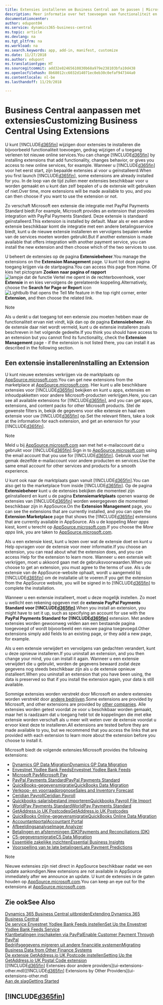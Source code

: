 ```yaml
---
title: Extensies installeren om Business Central aan te passen | Microsoft Docs
description: Meer informatie over het toevoegen van functionaliteit en het aanpassen van Business Central door extensies te installeren.
documentationcenter: 
author: edupont04
ms.service: dynamics365-business-central
ms.topic: article
ms.devlang: na
ms.tgt_pltfrm: na
ms.workload: na
ms.search.keywords: app, add-in, manifest, customize
ms.date: 11/27/2018
ms.author: edupont
ms.translationtype: HT
ms.sourcegitcommit: add32e82465610830b68a979e238103bfa10d438
ms.openlocfilehash: 8b68012cc6032d14071ec0eb30c0efaf947344a0
ms.contentlocale: nl-be
ms.lasthandoff: 11/29/2018

---
```

# <a name="customizing-business-central-using-extensions"></a><span data-ttu-id="8a57b-103">Business Central aanpassen met extensies</span><span class="sxs-lookup"><span data-stu-id="8a57b-103">Customizing Business Central Using Extensions</span></span>
<span data-ttu-id="8a57b-104">U kunt [!INCLUDE[d365fin](includes/d365fin_md.md)] wijzigen door extensies te installeren die bijvoorbeeld functionaliteit toevoegen, gedrag wijzigen of u toegang verlenen tot nieuwe online services.</span><span class="sxs-lookup"><span data-stu-id="8a57b-104">You can change [!INCLUDE[d365fin](includes/d365fin_md.md)] by installing extensions that add functionality, changes behavior, or gives you access to new online services, for example.</span></span>
<span data-ttu-id="8a57b-105">Wanneer u [!INCLUDE[d365fin](includes/d365fin_md.md)] voor het eerst start, zijn bepaalde extensies al voor u geïnstalleerd.</span><span class="sxs-lookup"><span data-stu-id="8a57b-105">When you first launch [!INCLUDE[d365fin](includes/d365fin_md.md)], some extensions are already installed for you.</span></span> <span data-ttu-id="8a57b-106">In de loop van de tijd zullen meer extensies beschikbaar voor u worden gemaakt en u kunt dan zelf bepalen of u de extensie wilt gebruiken of niet.</span><span class="sxs-lookup"><span data-stu-id="8a57b-106">Over time, more extensions will be made available to you, and you can then choose if you want to use the extension or not.</span></span>

<span data-ttu-id="8a57b-107">Zo verschaft Microsoft een extensie die integratie met PayPal Payments Standard biedt.</span><span class="sxs-lookup"><span data-stu-id="8a57b-107">For example, Microsoft provides an extension that provides integration with PayPal Payments Standard.</span></span> <span data-ttu-id="8a57b-108">Deze extensie is standaard geïnstalleerd.</span><span class="sxs-lookup"><span data-stu-id="8a57b-108">This extension is installed by default.</span></span>
<span data-ttu-id="8a57b-109">Maar als er een andere extensie beschikbaar komt die integratie met een andere betalingsservice biedt, kunt u de nieuwe extensie installeren en vervolgens bepalen welke van de services moeten worden gebruikt.</span><span class="sxs-lookup"><span data-stu-id="8a57b-109">But if another extension is made available that offers integration with another payment service, you can install the new extension and then choose which of the two services to use.</span></span>  

<span data-ttu-id="8a57b-110">U beheert de extensies op de pagina **Extensiebeheer**.</span><span class="sxs-lookup"><span data-stu-id="8a57b-110">You manage the extensions on the **Extension Management** page.</span></span> <span data-ttu-id="8a57b-111">U kunt tot deze pagina toegang krijgen via de startpagina.</span><span class="sxs-lookup"><span data-stu-id="8a57b-111">You can access this page from Home.</span></span> <span data-ttu-id="8a57b-112">Of kies het pictogram **Zoeken naar pagina of rapport** ![lampje dat de functie Vertel me opent](media/ui-search/search_small.png "Vertel me wat u wilt doen") in de rechterbovenhoek, voer **Extensie** in en kies vervolgens de gerelateerde koppeling.</span><span class="sxs-lookup"><span data-stu-id="8a57b-112">Alternatively, choose the **Search for Page or Report** icon ![Lightbulb that opens the Tell Me feature](media/ui-search/search_small.png "Tell me what you want to do") in the top right corner, enter **Extension**, and then choose the related link.</span></span>  

> [!NOTE]  
>   <span data-ttu-id="8a57b-113">Als u denkt u dat toegang tot een extensie zou moeten hebben maar de functionaliteit ervan niet vindt, kijk dan op de pagina **Extensiebeheer**. Als de extensie daar niet wordt vermeld, kunt u de extensie installeren zoals beschreven in het volgende gedeelte.</span><span class="sxs-lookup"><span data-stu-id="8a57b-113">If you think you should have access to an extension but you cannot find its functionality, check the **Extension Management** page - if the extension is not listed there, you can install it as described in the following section.</span></span>  

## <a name="installing-an-extension"></a><span data-ttu-id="8a57b-114">Een extensie installeren</span><span class="sxs-lookup"><span data-stu-id="8a57b-114">Installing an Extension</span></span>
<span data-ttu-id="8a57b-115">U kunt nieuwe extensies verkrijgen via de marktplaats op [AppSource.microsoft.com](https://appsource.microsoft.com/en-us/marketplace/apps?src=dynamics365website&product=dynamics-365-business-central).</span><span class="sxs-lookup"><span data-stu-id="8a57b-115">You can get new extensions from the marketplace at [AppSource.microsoft.com](https://appsource.microsoft.com/en-us/marketplace/apps?src=dynamics365website&product=dynamics-365-business-central).</span></span> <span data-ttu-id="8a57b-116">Hier kunt u alle beschikbare extensies voor [!INCLUDE[d365fin](includes/d365fin_md.md)] bekijken en kunt u apps, extensies en inhoudpakketten voor andere Microsoft-producten verkrijgen.</span><span class="sxs-lookup"><span data-stu-id="8a57b-116">Here, you can see all available extensions for [!INCLUDE[d365fin](includes/d365fin_md.md)], and you can get apps, extensions, and content packs for other Microsoft products.</span></span> <span data-ttu-id="8a57b-117">Stel de gewenste filters in, bekijk de gegevens voor elke extensie en haal een extensie voor uw [!INCLUDE[d365fin](includes/d365fin_md.md)] op.</span><span class="sxs-lookup"><span data-stu-id="8a57b-117">Set the relevant filters, take a look at the information for each extension, and get an extension for your [!INCLUDE[d365fin](includes/d365fin_md.md)].</span></span>  
> [!NOTE]  
>   <span data-ttu-id="8a57b-118">Meld u bij [AppSource.microsoft.com](https://appsource.microsoft.com/) aan met het e-mailaccount dat u gebruikt voor [!INCLUDE[d365fin](includes/d365fin_md.md)].</span><span class="sxs-lookup"><span data-stu-id="8a57b-118">Sign in to [AppSource.microsoft.com](https://appsource.microsoft.com/) using the email account that you use for [!INCLUDE[d365fin](includes/d365fin_md.md)].</span></span> <span data-ttu-id="8a57b-119">Gebruik voor het gemak dezelfde e-mailaccount voor andere producten en services.</span><span class="sxs-lookup"><span data-stu-id="8a57b-119">Use the same email account for other services and products for a smooth experience.</span></span>  

<span data-ttu-id="8a57b-120">U kunt ook naar de marktplaats gaan vanuit [!INCLUDE[d365fin](includes/d365fin_md.md)].</span><span class="sxs-lookup"><span data-stu-id="8a57b-120">You can also get to the marketplace from inside [!INCLUDE[d365fin](includes/d365fin_md.md)].</span></span> <span data-ttu-id="8a57b-121">Op de pagina **Extensiebeheer** kunt u de extensies bekijken die momenteel zijn geïnstalleerd en kunt u de pagina **Extensiemarktplaats** openen waarop de extensies van [!INCLUDE[d365fin](includes/d365fin_md.md)] worden weergegeven die momenteel beschikbaar zijn in AppSource.</span><span class="sxs-lookup"><span data-stu-id="8a57b-121">On the **Extension Management** page, you can see the extensions that are currently installed, and you can open the **Extension Marketplace** page that shows the [!INCLUDE[d365fin](includes/d365fin_md.md)] extensions that are currently available in AppSource.</span></span> <span data-ttu-id="8a57b-122">Als u de koppeling *Meer apps* kiest, komt u terecht op [AppSource.microsoft.com](https://appsource.microsoft.com/en-us/marketplace/apps?product=dynamics-365%3Bdynamics-365-for-financials&page=1).</span><span class="sxs-lookup"><span data-stu-id="8a57b-122">If you choose the *More apps* link, you are taken to [AppSource.microsoft.com](https://appsource.microsoft.com/en-us/marketplace/apps?product=dynamics-365%3Bdynamics-365-for-financials&page=1).</span></span>  

<span data-ttu-id="8a57b-123">Als u een extensie kiest, kunt u lezen over wat de extensie doet en kunt u Help opvragen voor de extensie voor meer informatie.</span><span class="sxs-lookup"><span data-stu-id="8a57b-123">If you choose an extension, you can read about what the extension does, and you can access Help for the extension to learn more.</span></span> <span data-ttu-id="8a57b-124">Wanneer u een extensie wilt verkrijgen, moet u akkoord gaan met de gebruiksvoorwaarden.</span><span class="sxs-lookup"><span data-stu-id="8a57b-124">When you choose to get an extension, you must agree to the terms of use.</span></span> <span data-ttu-id="8a57b-125">Als u de extensie van de AppSource-website ophaalt, wordt u aangemeld bij [!INCLUDE[d365fin](includes/d365fin_md.md)] om de installatie uit te voeren.</span><span class="sxs-lookup"><span data-stu-id="8a57b-125">If you get the extension from the AppSource website, you will be signed in to [!INCLUDE[d365fin](includes/d365fin_md.md)] to complete the installation.</span></span>  

<span data-ttu-id="8a57b-126">Wanneer u een extensie installeert, moet u deze mogelijk instellen. Zo moet u wellicht een rekening opgeven met de **extensie PayPal Payments Standard voor [!INCLUDE[d365fin](includes/d365fin_md.md)]**.</span><span class="sxs-lookup"><span data-stu-id="8a57b-126">When you install an extension, you might have to set it up, such as specifying an account for use with the **PayPal Payments Standard for [!INCLUDE[d365fin](includes/d365fin_md.md)]** extension.</span></span>
<span data-ttu-id="8a57b-127">Met andere extensies worden gewoonweg velden aan een bestaande pagina toegevoegd of wordt bijvoorbeeld een nieuwe pagina toegevoegd.</span><span class="sxs-lookup"><span data-stu-id="8a57b-127">Other extensions simply add fields to an existing page, or they add a new page, for example.</span></span>   

<span data-ttu-id="8a57b-128">Als u een extensie verwijdert en vervolgens van gedachten verandert, kunt u deze opnieuw installeren.</span><span class="sxs-lookup"><span data-stu-id="8a57b-128">If you uninstall an extension, and you then change your mind, you can install it again.</span></span> <span data-ttu-id="8a57b-129">Wanneer u een extensie verwijdert die u gebruikt, worden de gegevens bewaard zodat deze gegevens nog steeds beschikbaar zijn als u de extensie opnieuw installeert.</span><span class="sxs-lookup"><span data-stu-id="8a57b-129">When you uninstall an extension that you have been using, the data is preserved so that if you install the extension again, your data is still available.</span></span>  

<span data-ttu-id="8a57b-130">Sommige extensies worden verstrekt door Microsoft en andere extensies worden verstrekt door [andere bedrijven](ui-extensions-other.md).</span><span class="sxs-lookup"><span data-stu-id="8a57b-130">Some extensions are provided by Microsoft, and other extensions are provided by [other companies](ui-extensions-other.md).</span></span> <span data-ttu-id="8a57b-131">Alle extensies worden getest voordat ze voor u beschikbaar worden gemaakt, maar het is raadzaam dat u toegang hebt tot de koppelingen die met elke extensie worden verschaft als u meer wilt weten over de extensie voordat u ervoor kiest deze te installeren.</span><span class="sxs-lookup"><span data-stu-id="8a57b-131">All extensions are tested before they are made available to you, but we recommend that you access the links that are provided with each extension to learn more about the extension before you choose to install it.</span></span>  

<span data-ttu-id="8a57b-132">Microsoft biedt de volgende extensies:</span><span class="sxs-lookup"><span data-stu-id="8a57b-132">Microsoft provides the following extensions:</span></span>  

* [<span data-ttu-id="8a57b-133">Dynamics GP Data Migration</span><span class="sxs-lookup"><span data-stu-id="8a57b-133">Dynamics GP Data Migration</span></span>](ui-extensions-dynamicsgp-data-migration.md)  
* [<span data-ttu-id="8a57b-134">Envestnet Yodlee Bank Feeds</span><span class="sxs-lookup"><span data-stu-id="8a57b-134">Envestnet Yodlee Bank Feeds</span></span>](ui-extensions-yodlee-bank-feeds.md)  
* [<span data-ttu-id="8a57b-135">Microsoft Pay</span><span class="sxs-lookup"><span data-stu-id="8a57b-135">Microsoft Pay</span></span>](ui-extensions-microsoft-pay-payments.md)  
* [<span data-ttu-id="8a57b-136">PayPal Payments Standard</span><span class="sxs-lookup"><span data-stu-id="8a57b-136">PayPal Payments Standard</span></span>](ui-extensions-paypal-payments-standard.md)  
* [<span data-ttu-id="8a57b-137">QuickBooks-gegevensmigratie</span><span class="sxs-lookup"><span data-stu-id="8a57b-137">QuickBooks Data Migration</span></span>](ui-extensions-quickbooks-data-migration.md)  
* [<span data-ttu-id="8a57b-138">Verkoop- en voorraadprognose</span><span class="sxs-lookup"><span data-stu-id="8a57b-138">Sales and Inventory Forecast</span></span>](ui-extensions-sales-forecast.md)  
* [<span data-ttu-id="8a57b-139">Ceridian Payroll</span><span class="sxs-lookup"><span data-stu-id="8a57b-139">Ceridian Payroll</span></span>](ui-extensions-ceridian-payroll.md)  
* [<span data-ttu-id="8a57b-140">Quickbooks-salarisbestand importeren</span><span class="sxs-lookup"><span data-stu-id="8a57b-140">Quickbooks Payroll File Import</span></span>](ui-extensions-quickbooks-payroll.md)  
* [<span data-ttu-id="8a57b-141">WorldPay Payments Standard</span><span class="sxs-lookup"><span data-stu-id="8a57b-141">WorldPay Payments Standard</span></span>](ui-extensions-worldpay-payments-standard.md)  
* [<span data-ttu-id="8a57b-142">GetAddress.io UK Postcodes</span><span class="sxs-lookup"><span data-stu-id="8a57b-142">GetAddress.io UK Postcodes</span></span>](ui-extensions-getaddressio.md)  
* [<span data-ttu-id="8a57b-143">QuickBooks Online-gegevensmigratie</span><span class="sxs-lookup"><span data-stu-id="8a57b-143">QuickBooks Online Data Migration</span></span>](ui-extensions-quickbooks-online-data-migration.md)  
* [<span data-ttu-id="8a57b-144">Accountantportal</span><span class="sxs-lookup"><span data-stu-id="8a57b-144">Accountant Portal</span></span>](ui-extensions-accountant-portal.md)  
* [<span data-ttu-id="8a57b-145">Afbeeldingsanalyse</span><span class="sxs-lookup"><span data-stu-id="8a57b-145">Image Analyzer</span></span>](ui-extensions-image-analyzer.md)  
* [<span data-ttu-id="8a57b-146">Betalingen en afstemmingen (DK)</span><span class="sxs-lookup"><span data-stu-id="8a57b-146">Payments and Reconciliations (DK)</span></span>](ui-extensions-payments-reconciliation-formats-dk.md)  
* [<span data-ttu-id="8a57b-147">C5-gegevensmigratie</span><span class="sxs-lookup"><span data-stu-id="8a57b-147">C5 Data Migration</span></span>](ui-extensions-c5-data-migration.md)  
* [<span data-ttu-id="8a57b-148">Essentiële zakelijke inzichten</span><span class="sxs-lookup"><span data-stu-id="8a57b-148">Essential Business Insights</span></span>](ui-extensions-essential-business-insights.md)  
* [<span data-ttu-id="8a57b-149">Voorspelling van te late betalingen</span><span class="sxs-lookup"><span data-stu-id="8a57b-149">Late Payment Predictions</span></span>](ui-extensions-late-payment-prediction.md  )

> [!NOTE]  
>  <span data-ttu-id="8a57b-150">Nieuwe extensies zijn niet direct in AppSource beschikbaar nadat we een update aankondigen.</span><span class="sxs-lookup"><span data-stu-id="8a57b-150">New extensions are not available in AppSource immediately after we announce an update.</span></span> <span data-ttu-id="8a57b-151">U kunt de extensies in de gaten houden op [AppSource.microsoft.com](https://appsource.microsoft.com/en-us/marketplace/apps?product=dynamics-365%3Bdynamics-365-for-financials&page=1).</span><span class="sxs-lookup"><span data-stu-id="8a57b-151">You can keep an eye out for the extensions at [AppSource.microsoft.com](https://appsource.microsoft.com/en-us/marketplace/apps?product=dynamics-365%3Bdynamics-365-for-financials&page=1).</span></span>

## <a name="see-also"></a><span data-ttu-id="8a57b-152">Zie ook</span><span class="sxs-lookup"><span data-stu-id="8a57b-152">See Also</span></span>
[<span data-ttu-id="8a57b-153">Dynamics 365 Business Central uitbreiden</span><span class="sxs-lookup"><span data-stu-id="8a57b-153">Extending Dynamics 365 Business Central</span></span>](about-develop-extensions.md)  
[<span data-ttu-id="8a57b-154">De service Envestnet Yodlee Bank Feeds instellen</span><span class="sxs-lookup"><span data-stu-id="8a57b-154">Set Up the Envestnet Yodlee Bank Feeds Service</span></span>](bank-how-setup-bank-statement-service.md)  
[<span data-ttu-id="8a57b-155">Klantbetalingen inschakelen via PayPal</span><span class="sxs-lookup"><span data-stu-id="8a57b-155">Enable Customer Payment Through PayPal</span></span>](sales-how-enable-payment-service-extensions.md)  
[<span data-ttu-id="8a57b-156">Bedrijfsgegevens migreren uit andere financiële systemen</span><span class="sxs-lookup"><span data-stu-id="8a57b-156">Migrating Business Data from Other Finance Systems</span></span>](across-import-data-configuration-packages.md)  
[<span data-ttu-id="8a57b-157">De extensie GetAddress.io UK Postcode instellen</span><span class="sxs-lookup"><span data-stu-id="8a57b-157">Setting Up the GetAddress.io UK Postal Code extension</span></span>](LocalFunctionality/UnitedKingdom/uk-setup-postal-code-service.md)  
<span data-ttu-id="8a57b-158">[[!INCLUDE[d365fin](includes/d365fin_md.md)] Extensies door andere providers](ui-extensions-other.md)</span><span class="sxs-lookup"><span data-stu-id="8a57b-158">[[!INCLUDE[d365fin](includes/d365fin_md.md)] Extensions by Other Providers](ui-extensions-other.md)</span></span>  
[<span data-ttu-id="8a57b-159">Aan de slag</span><span class="sxs-lookup"><span data-stu-id="8a57b-159">Getting Started</span></span>](product-get-started.md)  

## [!INCLUDE[d365fin](includes/free_trial_md.md)]  

